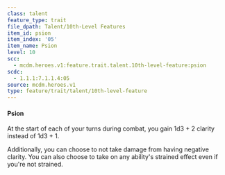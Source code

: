 ```yaml
---
class: talent
feature_type: trait
file_dpath: Talent/10th-Level Features
item_id: psion
item_index: '05'
item_name: Psion
level: 10
scc:
  - mcdm.heroes.v1:feature.trait.talent.10th-level-feature:psion
scdc:
  - 1.1.1:7.1.1.4:05
source: mcdm.heroes.v1
type: feature/trait/talent/10th-level-feature
---
```


#### Psion

At the start of each of your turns during combat, you gain 1d3 + 2 clarity instead of 1d3 + 1.

Additionally, you can choose to not take damage from having negative clarity. You can also choose to take on any ability's strained effect even if you're not strained.
